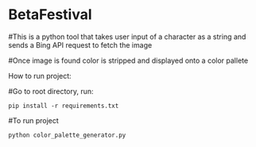 # BetaFestival

#This is a python tool that takes user input of a character as a string and sends a Bing API request to fetch the image

#Once image is found color is stripped and displayed onto a color pallete


How to run project:

  #Go to root directory, run:
  
    pip install -r requirements.txt
    
  #To run project
  
    python color_palette_generator.py
